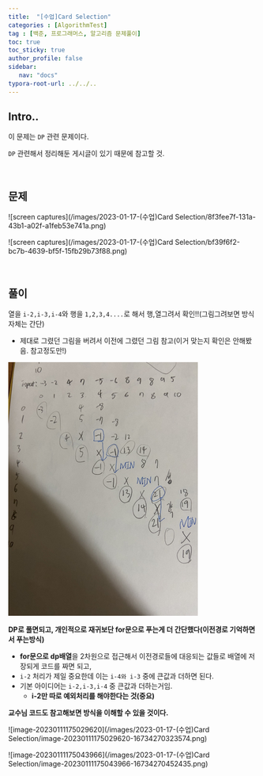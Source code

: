 ```yaml
---
title:  "[수업]Card Selection"
categories : [AlgorithmTest]
tag : [백준, 프로그래머스, 알고리즘 문제풀이]
toc: true
toc_sticky: true
author_profile: false
sidebar:
   nav: "docs"
typora-root-url: ../../..
---
```




## Intro..

이 문제는 `DP` 관련 문제이다.

`DP` 관련해서 정리해둔 게시글이 있기 때문에 참고할 것.

<br>

## 문제

![screen captures](/images/2023-01-17-(수업)Card Selection/8f3fee7f-131a-43b1-a02f-a1feb53e741a.png)



![screen captures](/images/2023-01-17-(수업)Card Selection/bf39f6f2-bc7b-4639-bf5f-15fb29b73f88.png)

<br>

## 풀이

열을 `i-2,i-3,i-4`와 행을 `1,2,3,4....`로 해서 행,열그려서 확인!!(그림그려보면 방식 자체는 간단)

* 제대로 그렸던 그림을 버려서 이전에 그렸던 그림 참고(이거 맞는지 확인은 안해봤음. 참고정도만!)

<img src="/images/2023-01-17-(수업)Card Selection/image-20230111174839184.png" alt="image-20230111174839184" style="zoom: 50%;" />



**DP로 풀면되고, 개인적으로 재귀보단 for문으로 푸는게 더 간단했다(이전경로 기억하면서 푸는방식)**  

* **for문으로 dp배열**을 2차원으로 접근해서 이전경로들에 대응되는 값들로 배열에 저장되게 코드를 짜면 되고,   
* `i-2` 처리가 제일 중요한데 이는 `i-4와 i-3` 중에 큰값과 더하면 된다.   
* 기본 아이디어는 `i-2,i-3,i-4` 중 큰값과 더하는거임. 
  * **i-2만 따로 예외처리를 해야한다는 것(중요)**



**교수님 코드도 참고해보면 방식을 이해할 수 있을 것이다.**

![image-20230111175029620](/images/2023-01-17-(수업)Card Selection/image-20230111175029620-16734270323574.png)



![image-20230111175043966](/images/2023-01-17-(수업)Card Selection/image-20230111175043966-16734270452435.png)
